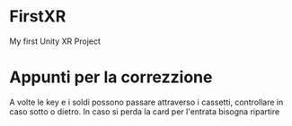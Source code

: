 # FirstXR
My first Unity XR Project


# Appunti per la correzzione
A volte le key e i soldi possono passare attraverso i cassetti, controllare in caso sotto o dietro.
In caso si perda la card per l'entrata bisogna ripartire
